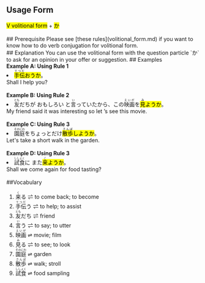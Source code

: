 
## Usage Form 
<div class="card"><mark class="light_green">V volitional form</mark> + <mark class="light_pink">か</mark></div><br>
## Prerequisite 
Please see [these rules](volitional_form.md) if you want to know how to do verb conjugation for volitional form.<br>
## Explanation 
You can use the volitional form with the question particle `か` to ask for an opinion in your offer or suggestion.
## Examples 
<div class="grid-container"><div class="grid-item">  </div><div class="grid-item">  </div></div><b>Example A: Using Rule 1</b><div class="grid-container"><div class="grid-item"> <li> <mark class="light_green"><ruby>手伝<rp>（</rp><rt>てつだ</rt><rp>）</rp></ruby>おう</mark><mark class="light_pink">か</mark>。 </li> </div><div class="grid-item"> Shall I help you? </div></div><br><b>Example B: Using Rule 2</b><div class="grid-container"><div class="grid-item"> <li> <ruby>友<rp>（</rp><rt>とも</rt><rp>）</rp></ruby>だちが おもしろい と<ruby>言<rp>（</rp><rt>い</rt><rp>）</rp></ruby>っていたから、この<ruby>映画<rp>（</rp><rt>えいが</rt><rp>）</rp></ruby>を<mark class="light_green"><ruby>見<rp>（</rp><rt>み</rt><rp>）</rp></ruby>よう</mark><mark class="light_pink">か</mark>。 </li> </div><div class="grid-item"> My friend said it was interesting so let ’s see this movie. </div></div><br><b>Example C: Using Rule 3</b><br><div class="grid-container"><div class="grid-item"> <li> <ruby>園<rp>（</rp><rt>その</rt><rp>）</rp></ruby><ruby>庭<rp>（</rp><rt>にわ</rt><rp>）</rp></ruby>をちょっとだけ<mark class="light_green"><ruby>散歩<rp>（</rp><rt>さんぽ</rt><rp>）</rp></ruby>しよう</mark><mark class="light_pink">か</mark>。 </li> </div><div class="grid-item"> Let's take a short walk in the garden. </div></div><br><b>Example D: Using Rule 3</b><div class="grid-container"><div class="grid-item"> <li> <ruby>試食<rp>（</rp><rt>ししょく</rt><rp>）</rp></ruby>に また<mark class="light_green"><ruby>来<rp>（</rp><rt>こ</rt><rp>）</rp></ruby>よう</mark><mark class="light_pink">か</mark>。 </li> </div><div class="grid-item"> Shall we come again for food tasting? </div></div><br>
##Vocabulary
<ol><li><ruby>来<rp>（</rp><rt>く</rt><rp>）</rp></ruby>る  ⇌  to come back; to become</li><li><ruby>手伝<rp>（</rp><rt>てつだ</rt><rp>）</rp></ruby>う  ⇌  to help; to assist</li><li><ruby>友<rp>（</rp><rt>とも</rt><rp>）</rp></ruby>だち  ⇌  friend</li><li><ruby>言<rp>（</rp><rt>い</rt><rp>）</rp></ruby>う  ⇌  to say; to utter</li><li><ruby>映画<rp>（</rp><rt>えいが</rt><rp>）</rp></ruby>  ⇌  movie; film</li><li><ruby>見<rp>（</rp><rt>み</rt><rp>）</rp></ruby>る  ⇌  to see; to look</li><li><ruby>園<rp>（</rp><rt>その</rt><rp>）</rp></ruby><ruby>庭<rp>（</rp><rt>にわ</rt><rp>）</rp></ruby>  ⇌  garden</li><li><ruby>散歩<rp>（</rp><rt>さんぽ</rt><rp>）</rp></ruby>  ⇌  walk; stroll</li><li><ruby>試食<rp>（</rp><rt>ししょく</rt><rp>）</rp></ruby>  ⇌  food sampling</li></ol>